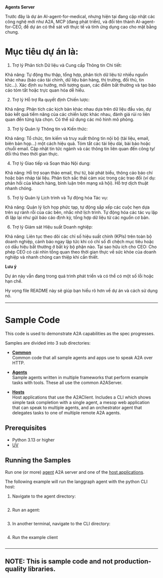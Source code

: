**Agents Server**

Trước đây là dự án AI-agent-for-medical, nhưng hiện tại đang cập nhật các công nghệ mới như A2A, MCP (đang phát triển), và đổi tên thành AI-agent-for-CEO, để dự án có thể sát với thực tế và tính ứng dụng cao cho mặt bằng chung.

# Mục tiêu dự án là:
1. Trợ lý Phân tích Dữ liệu và Cung cấp Thông tin Chi tiết:

Khả năng: Tự động thu thập, tổng hợp, phân tích dữ liệu từ nhiều nguồn khác nhau (báo cáo tài chính, dữ liệu bán hàng, thị trường, đối thủ, tin tức...). Xác định xu hướng, mối tương quan, các điểm bất thường và tạo báo cáo tóm tắt hoặc trực quan hóa dễ hiểu.

2. Trợ lý Hỗ trợ Ra quyết định Chiến lược:

Khả năng: Phân tích các kịch bản khác nhau dựa trên dữ liệu đầu vào, dự báo kết quả tiềm năng của các chiến lược khác nhau, đánh giá rủi ro liên quan đến từng lựa chọn. Có thể sử dụng các mô hình mô phỏng.

3. Trợ lý Quản lý Thông tin và Kiến thức:

Khả năng: Tổ chức, tìm kiếm và truy xuất thông tin nội bộ (tài liệu, email, biên bản họp...) một cách hiệu quả. Tóm tắt các tài liệu dài, bài báo hoặc chuỗi email. Cập nhật tin tức ngành và các thông tin liên quan đến công ty/đối thủ theo thời gian thực.

4. Trợ lý Giao tiếp và Soạn thảo Nội dung:

Khả năng: Hỗ trợ soạn thảo email, thư từ, bài phát biểu, thông cáo báo chí hoặc bản nháp tài liệu. Phân tích sắc thái cảm xúc trong các trao đổi (ví dụ: phản hồi của khách hàng, bình luận trên mạng xã hội). Hỗ trợ dịch thuật nhanh chóng.

5. Trợ lý Quản lý Lịch trình và Tự động hóa Tác vụ:

Khả năng: Quản lý lịch họp phức tạp, tự động sắp xếp các cuộc hẹn dựa trên sự rảnh rỗi của các bên, nhắc nhở lịch trình. Tự động hóa các tác vụ lặp đi lặp lại như gửi báo cáo định kỳ, tổng hợp dữ liệu từ các nguồn cơ bản.

6. Trợ lý Giám sát Hiệu suất Doanh nghiệp:

Khả năng: Liên tục theo dõi các chỉ số hiệu suất chính (KPIs) trên toàn bộ doanh nghiệp, cảnh báo ngay lập tức khi có chỉ số đi chệch mục tiêu hoặc có dấu hiệu bất thường ở bất kỳ bộ phận nào.
Tại sao hữu ích cho CEO: Cho phép CEO có cái nhìn tổng quan theo thời gian thực về sức khỏe của doanh nghiệp và nhanh chóng can thiệp khi cần thiết.



**Lưu ý**

Dự án này vẫn đang trong quá trình phát triển và có thể có một số lỗi hoặc hạn chế.

Hy vọng file README này sẽ giúp bạn hiểu rõ hơn về dự án và cách sử dụng nó.


---
# Sample Code

This code is used to demonstrate A2A capabilities as the spec progresses.

Samples are divided into 3 sub directories:

* [**Common**](/samples/python/common)  
Common code that all sample agents and apps use to speak A2A over HTTP. 

* [**Agents**](/samples/python/agents/README.md)  
Sample agents written in multiple frameworks that perform example tasks with tools. These all use the common A2AServer.

* [**Hosts**](/samples/python/hosts/README.md)  
Host applications that use the A2AClient. Includes a CLI which shows simple task completion with a single agent, a mesop web application that can speak to multiple agents, and an orchestrator agent that delegates tasks to one of multiple remote A2A agents.

## Prerequisites

- Python 3.13 or higher
- [UV](https://docs.astral.sh/uv/)

## Running the Samples

Run one (or more) [agent](/samples/python/agents/README.md) A2A server and one of the [host applications](/samples/python/hosts/README.md). 

The following example will run the langgraph agent with the python CLI host:

1. Navigate to the agent directory:
    ```bash
    ```
2. Run an agent:
    ```bash
    ```
3. In another terminal, navigate to the CLI directory:
    ```bash
    ```
4. Run the example client
    ```
    ```
---
**NOTE:** 
This is sample code and not production-quality libraries.
---
